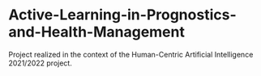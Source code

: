 # Active-Learning-in-Prognostics-and-Health-Management
Project realized in the context of the Human-Centric Artificial Intelligence 2021/2022 project.
